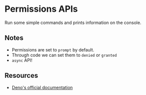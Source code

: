 # Permissions APIs

Run some simple commands and prints information on the console.

## Notes

-   Permissions are set to `prompt` by default.
-   Through code we can set them to `denied` or `granted`
-   `async` API!

## Resources

-   [Deno's official documentation](https://deno.land/manual@v1.16.3/runtime/permission_apis)
